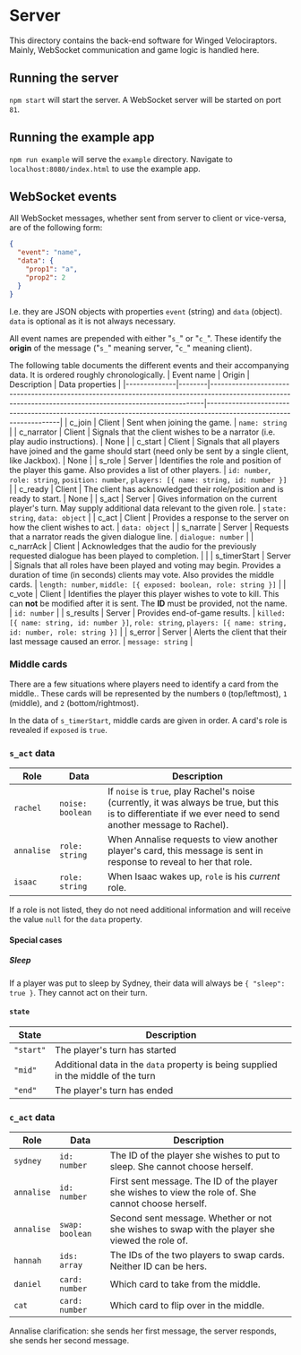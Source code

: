 # Server

This directory contains the back-end software for Winged Velociraptors. Mainly, WebSocket communication and game logic is handled here.

## Running the server
`npm start` will start the server. A WebSocket server will be started on port `81`.

## Running the example app
`npm run example` will serve the `example` directory. Navigate to `localhost:8080/index.html` to use the example app.

## WebSocket events
All WebSocket messages, whether sent from server to client or vice-versa, are of the following form:
```json
{
  "event": "name",
  "data": {
    "prop1": "a",
    "prop2": 2
  }
}
```
I.e. they are JSON objects with properties `event` (string) and `data` (object). `data` is optional as it is not always necessary.

All event names are prepended with either "`s_`" or "`c_`". These identify the **origin** of the message ("`s_`" meaning server, "`c_`" meaning client).

The following table documents the different events and their accompanying data. It is ordered roughly chronologically.
| Event name   | Origin | Description                                                                                                                                              | Data properties                                                                                                   |
|--------------|--------|----------------------------------------------------------------------------------------------------------------------------------------------------------|-------------------------------------------------------------------------------------------------------------------|
| c_join       | Client | Sent when joining the game.                                                                                                                              | `name: string`                                                                                                    |
| c_narrator   | Client | Signals that the client wishes to be a narrator (i.e. play audio instructions).                                                                          | None                                                                                                              |
| c_start      | Client | Signals that all players have joined and the game should start (need only be sent by a single client, like Jackbox).                                     | None                                                                                                              |
| s_role       | Server | Identifies the role and position of the player this game. Also provides a list of other players.                                                         | `id: number`, `role: string`, `position: number`, `players: [{ name: string, id: number }]`                       |
| c_ready      | Client | The client has acknowledged their role/position and is ready to start.                                                                                   | None                                                                                                              |
| s_act        | Server | Gives information on the current player's turn. May supply additional data relevant to the given role.                                                   | `state: string`, `data: object`                                                                                   |
| c_act        | Client | Provides a response to the server on how the client wishes to act.                                                                                       | `data: object`                                                                                                    |
| s_narrate    | Server | Requests that a narrator reads the given dialogue line.                                                                                                  | `dialogue: number`                                                                                                |
| c_narrAck    | Client | Acknowledges that the audio for the previously requested dialogue has been played to completion.                                                         |                                                                                                                   |
| s_timerStart | Server | Signals that all roles have been played and voting may begin. Provides a duration of time (in seconds) clients may vote. Also provides the middle cards. | `length: number`, `middle: [{ exposed: boolean, role: string }]`                                                  |
| c_vote       | Client | Identifies the player this player wishes to vote to kill. This can **not** be modified after it is sent. The **ID** must be provided, not the name.      | `id: number`                                                                                                      |
| s_results    | Server | Provides end-of-game results.                                                                                                                            | `killed: [{ name: string, id: number }]`, `role: string`, `players: [{ name: string, id: number, role: string }]` |
| s_error      | Server | Alerts the client that their last message caused an error.                                                                                               | `message: string`                                                                                                 |

### Middle cards
There are a few situations where players need to identify a card from the middle.. These cards will be represented by the numbers `0` (top/leftmost), `1` (middle), and `2` (bottom/rightmost).

In the data of `s_timerStart`, middle cards are given in order. A card's role is revealed if `exposed` is `true`.

### `s_act` data
| Role       | Data             | Description                                                                                                                                                   |
|------------|------------------|---------------------------------------------------------------------------------------------------------------------------------------------------------------|
| `rachel`   | `noise: boolean` | If `noise` is `true`, play Rachel's noise (currently, it was always be true, but this is to differentiate if we ever need to send another message to Rachel). |
| `annalise` | `role: string`   | When Annalise requests to view another player's card, this message is sent in response to reveal to her that role.                                            |
| `isaac`    | `role: string`   | When Isaac wakes up, `role` is his *current* role.                                                                                                       |

If a role is not listed, they do not need additional information and will receive the value `null` for the `data` property.

#### Special cases
##### Sleep
If a player was put to sleep by Sydney, their data will always be `{ "sleep": true }`. They cannot act on their turn.

#### `state`
| State     | Description                                                                        |
|-----------|------------------------------------------------------------------------------------|
| `"start"` | The player's turn has started                                                      |
| `"mid"`   | Additional data in the `data` property is being supplied in the middle of the turn |
| `"end"`   | The player's turn has ended                                                        |

### `c_act` data
| Role       | Data            | Description                                                                                         |
|------------|-----------------|-----------------------------------------------------------------------------------------------------|
| `sydney`   | `id: number`    | The ID of the player she wishes to put to sleep. She cannot choose herself.                         |
| `annalise` | `id: number`    | First sent message. The ID of the player she wishes to view the role of. She cannot choose herself. |
| `annalise` | `swap: boolean` | Second sent message. Whether or not she wishes to swap with the player she viewed the role of.      |
| `hannah`   | `ids: array`    | The IDs of the two players to swap cards. Neither ID can be hers.                                   |
| `daniel`   | `card: number`  | Which card to take from the middle.                                                                 |
| `cat`      | `card: number`  | Which card to flip over in the middle.                                                              |

Annalise clarification: she sends her first message, the server responds, she sends her second message.
